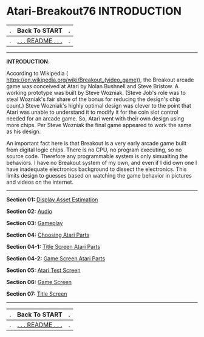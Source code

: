 # Atari-Breakout76 INTRODUCTION

 . | **Back To START** | . 
--- | :---: | ---: 
. | [. . . README . . .](https://github.com/kenjennings/Atari-Breakout76/blob/master/README.md "README") | .
 
---

**INTRODUCTION**:

According to Wikipedia ( https://en.wikipedia.org/wiki/Breakout_(video_game)), the Breakout arcade game was conceived at Atari by Nolan Bushnell and Steve Bristow.  A working prototype was built by Steve Wozniak. (Steve Job's role was to steal Wozniak's fair share of the bonus for reducing the design's chip count.)  Steve Wozniak's highly optimal design was clever to the point that Atari was unable to understand it to modify it for the coin slot control needed for an arcade game.  So, Atari went with their own design using more chips.  Per Steve Wozniak the final game appeared to work the same as his design.

An important fact here is that Breakout is a very early arcade game built from digital logic chips.  There is no CPU, no program executing, so no source code.  Therefore any programmable system is only simualting the behaviors.  I have no Breakout system of my own, and even if I did own one I have inadequate electronics background to dissect the electronics.  This limits design to guesses based on  watching the game behavior in pictures and videos on the internet.

---

**Section 01:** [Display Asset Estimation]( https://github.com/kenjennings/Atari-Breakout76/blob/master/README01AssetEstimation.md "Display Asset Estimation" )

**Section 02:** [Audio]( https://github.com/kenjennings/Atari-Breakout76/blob/master/README02Audio.md "Audio" )

**Section 03:** [Gameplay]( https://github.com/kenjennings/Atari-Breakout76/blob/master/README03Gameplay.md "Gameplay" )

**Section 04:** [Choosing Atari Parts]( https://github.com/kenjennings/Atari-Breakout76/blob/master/README04Implementation.md "Choosing Atari Parts" )

**Section 04-1:** [Title Screen Atari Parts]( https://github.com/kenjennings/Atari-Breakout76/blob/master/README04-1TitleImplementation.md "Title Screen Atari Parts" )

**Section 04-2:** [Game Screen Atari Parts]( https://github.com/kenjennings/Atari-Breakout76/blob/master/README04-2GameImplementation.md "Game Screen Atari Parts" )

**Section 05:** [Atari Test Screen]( https://github.com/kenjennings/Atari-Breakout76/blob/master/README05TestScreen.md "Atari Test Screen" )

**Section 06:** [Game Screen]( https://github.com/kenjennings/Atari-Breakout76/blob/master/README06GameScreen.md "Game Screen" )

**Section 07:** [Title Screen]( https://github.com/kenjennings/Atari-Breakout76/blob/master/README07TitleScreen.md "Title Screen" )

---

. | **Back To START** | .
--- | :---: | ---:
. | [. . . README . . .](https://github.com/kenjennings/Atari-Breakout76/blob/master/README.md "README") | .
 
